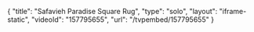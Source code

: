 {
    "title": "Safavieh Paradise Square Rug",
    "type": "solo",
    "layout": "iframe-static",
    "videoId": "157795655",
    "url": "\/tvpembed\/157795655"
}